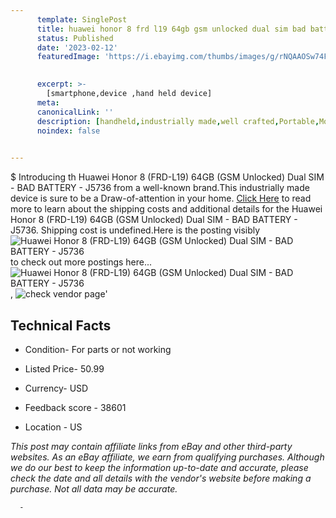 ```yaml
---
      template: SinglePost
      title: huawei honor 8 frd l19 64gb gsm unlocked dual sim bad battery j5736
      status: Published
      date: '2023-02-12'
      featuredImage: 'https://i.ebayimg.com/thumbs/images/g/rNQAAOSw74FjV-hk/s-l225.jpg'
       

      excerpt: >-
        [smartphone,device ,hand held device]
      meta:
      canonicalLink: ''
      description: [handheld,industrially made,well crafted,Portable,Mobile,Compact,Convenient,Lightweight,Maneuverable,Man-portable,Miniature,Carriable,Hand-held,Light,Holdable,Transportable,Mobile device,Pocket-sized,On-the-go,Wireless,Cordless,Compact size,Convenient size, smartphone,device ,hand held device]
      noindex: false
      

---
```

$
      Introducing th Huawei Honor 8 (FRD-L19) 64GB (GSM Unlocked) Dual SIM - BAD BATTERY - J5736 from a well-known brand.This industrially made device  is sure to be a Draw-of-attention in your home. [Click Here](https://www.ebay.com/itm/134415634728?hash=item1f4bcbd128%3Ag%3ArNQAAOSw74FjV-hk&mkevt=1&mkcid=1&mkrid=711-53200-19255-0&campid=%253CePNCampaignId%253E&customid=%253CreferenceId%253E&toolid=10049) to read more to learn about the shipping costs and additional details for the Huawei Honor 8 (FRD-L19) 64GB (GSM Unlocked) Dual SIM - BAD BATTERY - J5736. Shipping cost is undefined.Here is the posting visibly ![Huawei Honor 8 (FRD-L19) 64GB (GSM Unlocked) Dual SIM - BAD BATTERY - J5736](https://i.ebayimg.com/thumbs/images/g/rNQAAOSw74FjV-hk/s-l225.jpg) to check out more postings here... ![Huawei Honor 8 (FRD-L19) 64GB (GSM Unlocked) Dual SIM - BAD BATTERY - J5736](https://i.ebayimg.com/images/g/rNQAAOSw74FjV-hk/s-l1600.jpg), ![check vendor page](https://origin-galleryplus.ebayimg.com/ws/web/134415634728_2_0_1/225x225.jpg,https://origin-galleryplus.ebayimg.com/ws/web/134415634728_3_0_1/225x225.jpg,https://origin-galleryplus.ebayimg.com/ws/web/134415634728_4_0_1/225x225.jpg,https://origin-galleryplus.ebayimg.com/ws/web/134415634728_5_0_1/225x225.jpg)'

      

 ## Technical Facts 



     
      

 - Condition- For parts or not working 


      

 - Listed Price- 50.99 


      

 - Currency- USD 


      

 - Feedback score - 38601 


      

 - Location - US 


      
      

 *_This post may contain affiliate links from eBay and other third-party websites. As an eBay affiliate, we earn from qualifying purchases. Although we do our best to keep the information up-to-date and accurate, please check the date and all details with the vendor's website before making a purchase. Not all data may be accurate._*




      -
